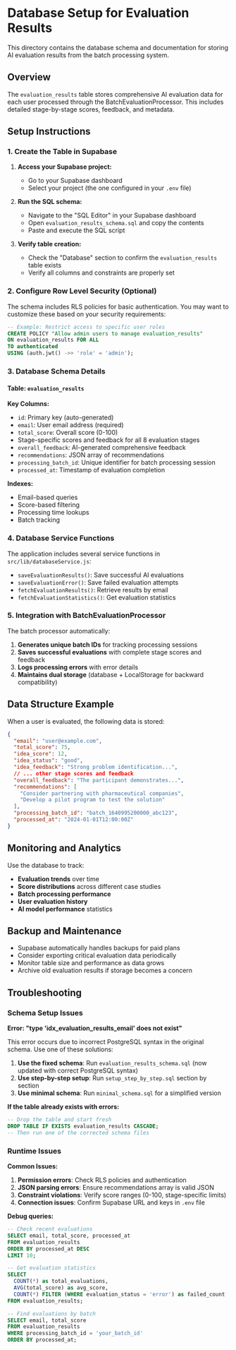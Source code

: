 # Database Setup for Evaluation Results

This directory contains the database schema and documentation for storing AI evaluation results from the batch processing system.

## Overview

The `evaluation_results` table stores comprehensive AI evaluation data for each user processed through the BatchEvaluationProcessor. This includes detailed stage-by-stage scores, feedback, and metadata.

## Setup Instructions

### 1. Create the Table in Supabase

1. **Access your Supabase project:**
   - Go to your Supabase dashboard
   - Select your project (the one configured in your `.env` file)

2. **Run the SQL schema:**
   - Navigate to the "SQL Editor" in your Supabase dashboard
   - Open `evaluation_results_schema.sql` and copy the contents
   - Paste and execute the SQL script

3. **Verify table creation:**
   - Check the "Database" section to confirm the `evaluation_results` table exists
   - Verify all columns and constraints are properly set

### 2. Configure Row Level Security (Optional)

The schema includes RLS policies for basic authentication. You may want to customize these based on your security requirements:

```sql
-- Example: Restrict access to specific user roles
CREATE POLICY "Allow admin users to manage evaluation_results" 
ON evaluation_results FOR ALL 
TO authenticated 
USING (auth.jwt() ->> 'role' = 'admin');
```

### 3. Database Schema Details

#### Table: `evaluation_results`

**Key Columns:**
- `id`: Primary key (auto-generated)
- `email`: User email address (required)
- `total_score`: Overall score (0-100)
- Stage-specific scores and feedback for all 8 evaluation stages
- `overall_feedback`: AI-generated comprehensive feedback
- `recommendations`: JSON array of recommendations
- `processing_batch_id`: Unique identifier for batch processing session
- `processed_at`: Timestamp of evaluation completion

**Indexes:**
- Email-based queries
- Score-based filtering
- Processing time lookups
- Batch tracking

### 4. Database Service Functions

The application includes several service functions in `src/lib/databaseService.js`:

- `saveEvaluationResults()`: Save successful AI evaluations
- `saveEvaluationError()`: Save failed evaluation attempts
- `fetchEvaluationResults()`: Retrieve results by email
- `fetchEvaluationStatistics()`: Get evaluation statistics

### 5. Integration with BatchEvaluationProcessor

The batch processor automatically:

1. **Generates unique batch IDs** for tracking processing sessions
2. **Saves successful evaluations** with complete stage scores and feedback
3. **Logs processing errors** with error details
4. **Maintains dual storage** (database + LocalStorage for backward compatibility)

## Data Structure Example

When a user is evaluated, the following data is stored:

```json
{
  "email": "user@example.com",
  "total_score": 75,
  "idea_score": 12,
  "idea_status": "good",
  "idea_feedback": "Strong problem identification...",
  // ... other stage scores and feedback
  "overall_feedback": "The participant demonstrates...",
  "recommendations": [
    "Consider partnering with pharmaceutical companies",
    "Develop a pilot program to test the solution"
  ],
  "processing_batch_id": "batch_1640995200000_abc123",
  "processed_at": "2024-01-01T12:00:00Z"
}
```

## Monitoring and Analytics

Use the database to track:

- **Evaluation trends** over time
- **Score distributions** across different case studies
- **Batch processing performance**
- **User evaluation history**
- **AI model performance** statistics

## Backup and Maintenance

- Supabase automatically handles backups for paid plans
- Consider exporting critical evaluation data periodically
- Monitor table size and performance as data grows
- Archive old evaluation results if storage becomes a concern

## Troubleshooting

### Schema Setup Issues

**Error: "type 'idx_evaluation_results_email' does not exist"**

This error occurs due to incorrect PostgreSQL syntax in the original schema. Use one of these solutions:

1. **Use the fixed schema**: Run `evaluation_results_schema.sql` (now updated with correct PostgreSQL syntax)
2. **Use step-by-step setup**: Run `setup_step_by_step.sql` section by section
3. **Use minimal schema**: Run `minimal_schema.sql` for a simplified version

**If the table already exists with errors:**
```sql
-- Drop the table and start fresh
DROP TABLE IF EXISTS evaluation_results CASCADE;
-- Then run one of the corrected schema files
```

### Runtime Issues

**Common Issues:**

1. **Permission errors**: Check RLS policies and authentication
2. **JSON parsing errors**: Ensure recommendations array is valid JSON
3. **Constraint violations**: Verify score ranges (0-100, stage-specific limits)
4. **Connection issues**: Confirm Supabase URL and keys in `.env` file

**Debug queries:**

```sql
-- Check recent evaluations
SELECT email, total_score, processed_at 
FROM evaluation_results 
ORDER BY processed_at DESC 
LIMIT 10;

-- Get evaluation statistics
SELECT 
  COUNT(*) as total_evaluations,
  AVG(total_score) as avg_score,
  COUNT(*) FILTER (WHERE evaluation_status = 'error') as failed_count
FROM evaluation_results;

-- Find evaluations by batch
SELECT email, total_score 
FROM evaluation_results 
WHERE processing_batch_id = 'your_batch_id'
ORDER BY processed_at;
```
